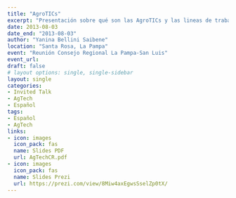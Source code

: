 ```yaml
---
title: "AgroTICs"
excerpt: "Presentación sobre qué son las AgroTICs y las lineas de trabajo e investigación del equipo AgTech de la EEA Anguil"
date: 2013-08-03
date_end: "2013-08-03"
author: "Yanina Bellini Saibene"
location: "Santa Rosa, La Pampa"
event: "Reunión Consejo Regional La Pampa-San Luis"
event_url: 
draft: false
# layout options: single, single-sidebar
layout: single
categories:
- Invited Talk
- AgTech
- Español
tags:
- Español
- AgTech
links:
- icon: images
  icon_pack: fas
  name: Slides PDF 
  url: AgTechCR.pdf
- icon: images
  icon_pack: fas
  name: Slides Prezi
  url: https://prezi.com/view/8Miw4axEgwsSselZp0tX/
---
```


